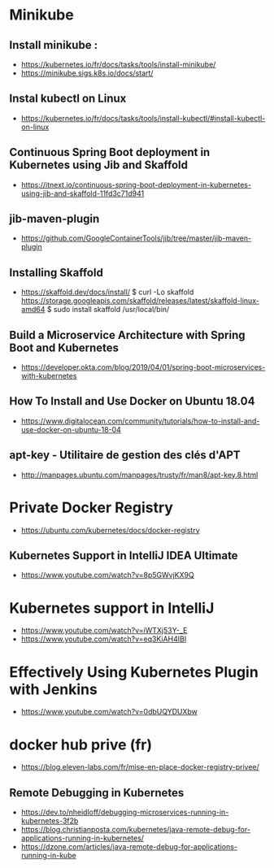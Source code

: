 # Minikube
## Install minikube :

- https://kubernetes.io/fr/docs/tasks/tools/install-minikube/
- https://minikube.sigs.k8s.io/docs/start/

## Instal kubectl on Linux
- https://kubernetes.io/fr/docs/tasks/tools/install-kubectl/#install-kubectl-on-linux
## Continuous Spring Boot deployment in Kubernetes using Jib and Skaffold
- https://itnext.io/continuous-spring-boot-deployment-in-kubernetes-using-jib-and-skaffold-11fd3c71d941
## jib-maven-plugin
- https://github.com/GoogleContainerTools/jib/tree/master/jib-maven-plugin
## Installing Skaffold
- https://skaffold.dev/docs/install/
$ curl -Lo skaffold https://storage.googleapis.com/skaffold/releases/latest/skaffold-linux-amd64
$ sudo install skaffold /usr/local/bin/
## Build a Microservice Architecture with Spring Boot and Kubernetes 
- https://developer.okta.com/blog/2019/04/01/spring-boot-microservices-with-kubernetes

## How To Install and Use Docker on Ubuntu 18.04
- https://www.digitalocean.com/community/tutorials/how-to-install-and-use-docker-on-ubuntu-18-04

## apt-key - Utilitaire de gestion des clés d'APT
- http://manpages.ubuntu.com/manpages/trusty/fr/man8/apt-key.8.html

# Private Docker Registry
- https://ubuntu.com/kubernetes/docs/docker-registry

## Kubernetes Support in IntelliJ IDEA Ultimate
- https://www.youtube.com/watch?v=8p5GWvjKX9Q

# Kubernetes support in IntelliJ
- https://www.youtube.com/watch?v=iWTXj53Y-_E
- https://www.youtube.com/watch?v=eq3KiAH4IBI
# Effectively Using Kubernetes Plugin with Jenkins
- https://www.youtube.com/watch?v=0dbUQYDUXbw
# docker hub prive (fr)
- https://blog.eleven-labs.com/fr/mise-en-place-docker-registry-privee/
## Remote Debugging in Kubernetes
- https://dev.to/nheidloff/debugging-microservices-running-in-kubernetes-3f2b
- https://blog.christianposta.com/kubernetes/java-remote-debug-for-applications-running-in-kubernetes/
- https://dzone.com/articles/java-remote-debug-for-applications-running-in-kube
